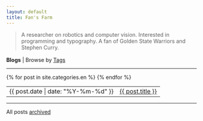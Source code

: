 ```yaml
---
layout: default
title: Fan's Farm
---
```


<article>
<blockquote><p> 
A researcher on robotics and computer vision. Interested in programming and typography. A fan of Golden State Warriors and Stephen Curry.
</p></blockquote>
</article>

<p style="margin-top:1.2em;margin-bottom:0;"><b>Blogs</b> | Browse by <a href="/archive#tags">Tags</a></p>
<hr>
<table>
{% for post in site.categories.en %}
<tr id="blog-table">
<td>{{ post.date | date: "%Y-%m-%d" }}</td>
<td><a class="post-list-item" href="{{ post.url | prepend: site.baseurl }}">{{ post.title }}</a></td>
</tr>
{% endfor %}
</table>
<hr>
<p>All posts <a href="/archive">archived</a></p>
